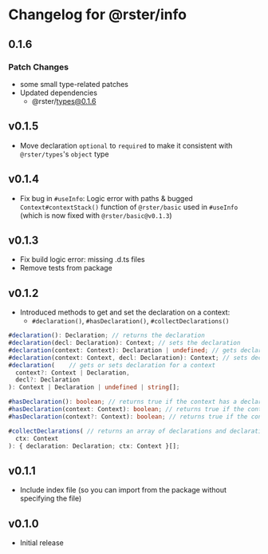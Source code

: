 # Changelog for @rster/info

## 0.1.6

### Patch Changes

- some small type-related patches
- Updated dependencies
  - @rster/types@0.1.6

## v0.1.5

- Move declaration `optional` to `required` to make it consistent with `@rster/types`'s `object` type

## v0.1.4

- Fix bug in `#useInfo`: Logic error with paths & bugged `Context#contextStack()` function of `@rster/basic` used in `#useInfo` (which is now fixed with `@rster/basic@v0.1.3`)

## v0.1.3

- Fix build logic error: missing .d.ts files
- Remove tests from package

## v0.1.2

- Introduced methods to get and set the declaration on a context:
  - `#declaration()`, `#hasDeclaration()`, `#collectDeclarations()`

```typescript
#declaration(): Declaration; // returns the declaration
#declaration(decl: Declaration): Context; // sets the declaration
#declaration(context: Context): Declaration | undefined; // gets declaration for a context
#declaration(context: Context, decl: Declaration): Context; // sets declaration for a context
#declaration(    // gets or sets declaration for a context
  context?: Context | Declaration,
  decl?: Declaration
): Context | Declaration | undefined | string[];

#hasDeclaration(): boolean; // returns true if the context has a declaration
#hasDeclaration(context: Context): boolean; // returns true if the context has a declaration
#hasDeclaration(context?: Context): boolean; // returns true if the context has a declaration

#collectDeclarations( // returns an array of declarations and declarations for child contexts
  ctx: Context
): { declaration: Declaration; ctx: Context }[];
```

## v0.1.1

- Include index file (so you can import from the package without specifying the file)

## v0.1.0

- Initial release
